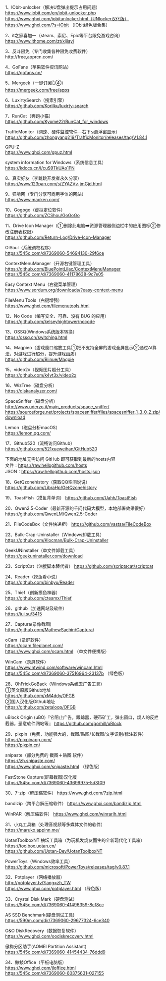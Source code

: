 1、lObit-unlocker（解决U盘弹出提示占用问题）https://www.iobit.com/en/iobit-unlocker.php                                                
https://www.ghxi.com/iobitunlocker.html（UNlocker汉化版）                                                                                                   
https://www.ghxi.com/?s=IObit （IObit绿色版合集）

2、it之家喜加一（steam、索尼、Epic等平台限免游戏咨询）             
https://www.ithome.com/zt/xijiayi                       
                                                      
3、反斗限免（专门收集各种限免收费软件）                     
http://free,apprcn.com/

4、GoFans（苹果软件资讯网站）                                        
https://gofans.cn/

5、Mergeek（一键订阅👆④）                             
https://mergeek.com/free/apps

6、LuxirtySearch（搜索引擎）                           
https://github.com/Korilku/luxirty-search
                                                    
7、RunCat（奔跑小猫）                                            
https://github.com/Kyome22/RunCat_for_windows            

TrafficMonitor（网速、硬件监控软件—右下↘悬浮窗显示）
https://github.com/zhongyang219/TrafficMonitor/releases/tag/V1.84.1                                 

GPU-Z                                                           
https://www.ghxi.com/gpuz.html                       

system information for Windows（系统信息工具）      
https://kdocs.cn/l/cuS9TkUAo1FN                                                     
                                                        
8、真实好友（李跳跳开发者永久分享）                       
https://www.123pan.com/s/ZYAZVv-jmGjd.html

9、猫啃网（专门分享可商用字体的网站）                      
https://www.maoken.com/

10、Gogogo（虚拟定位软件）                             
https://github.com/ZCShou/GoGoGo

11、Drive Icon Manager（①删除此电脑➡资源管理器侧边栏中的应用图标②修改注册表权限）                             
https://github.com/Return-Log/Drive-Icon-Manager                

OISoul（系统调校程序）                                 
https://545c.com/d/7369060-54694130-29f6ce         

ContextMenuManager（开源右键管理工具）                                            
https://github.com/BluePointLilac/ContextMenuManager                                  
https://545c.com/d/7369060-41178638-9c7e05 
                  
Easy Context Menu（右键菜单管理）                                    
https://www.sordum.org/downloads/?easy-context-menu                                               
           
FileMenu Tools（右键增强）                                
https://www.ghxi.com/filemenutools.html

12、No Code（编写安全、可靠、没有 BUG 的应用）             
https://github.com/kelseyhightower/nocode

13、OSSQ(Windows系统版本转换）                          
https://ossq.cn/switching.html
                                                       
14、Magpieo（游戏窗口缩放工具①把不支持全屏的游戏全屏显示②通过AI算法，对游戏进行超分，提升游戏画质）                    
https://github.com/Blinue/Magpie
                                                    
15、video2x（视频图片超分工具）                             
https://github.com/k4yt3x/video2x

16、WizTree（磁盘分析）                                                
https://diskanalyzer.com/

SpaceSniffer（磁盘分析）                                          http://www.uderzo.it/main_products/space_sniffer/
https://sourceforge.net/projects/spacesniffer/files/spacesniffer_1_3_0_2.zip/download

Lemon（磁盘分析macOS）                                                  
https://lemon.qq.com/

17、Github520（流畅访问Github）                                                                       https://github.com/521xueweihan/GitHub520

下面的地址无需访问 GitHub 即可获取到最新的hosts内容           
文件：https://raw.hellogithub.com/hosts                                     
JSON：https://raw.hellogithub.com/hosts.json            

18、GetQzonehistory（获取QQ空间说说）                                https://github.com/LibraHp/GetQzonehistory

19、ToastFish（摸鱼背单词）                                         https://github.com/Uahh/ToastFish

20、Qwen2.5-Coder（最新开源的千问代码大模型，本地部署效果很好）                                                                
https://github.com/QwenLM/Qwen2.5-Coder

21、FileCodeBox（文件快递柜）                                     https://github.com/vastsa/FileCodeBox

22、Bulk-Crap-Uninstaller（Windows卸载工具）                  https://github.com/Klocman/Bulk-Crap-Uninstaller     

GeekUNinstaller（单文件卸载工具）                         
https://geekuninstaller.com/download

23、ScriptCat（油猴脚本替代者）                                 https://github.com/scriptscat/scriptcat

24、Reader（摸鱼看小说）                                             
https://github.com/binbyu/Reader

25、Thief（创新摸鱼神器）                                          
https://github.com/cteamx/Thief

26、github（加速网站及软件）                                                                   
https://iui.su/3415

27、Captura(录像截图)                                     
https://github.com/MathewSachin/Captura/                      
                      
oCam（录屏软件）                                        
https://ocam.fileplanet.com/                                   
https://www.ghxi.com/ocam.html （单文件便携版）          
    
WinCam（录屏软件）                                        
https://www.ntwind.com/software/wincam.html
https://545c.com/d/7369060-37516964-23137b （绿色版）

28、OhFrickGoBack（Windows系统去广告工具）                                 
①英文原版Github地址                                                                 
https://github.com/xM4ddy/OFGB                                            
②国人汉化版Github地址                                           
https://github.com/zetaloop/OFGB                    

uBlock Origin (uBO)『它阻止广告，跟踪器，硬币矿工，弹出窗口，烦人的反拦截器，恶意软件网站等』                                https://github.com/gorhill/uBlock                            
               
29、pixpin（免费，功能强大的，截图/贴图/长截图/文字识别/标注软件）                                         
https://pixpinapp.com/                              
https://pixpin.cn/

snipaste（部分免费的 截图＋贴图 软件）                
https://zh.snipaste.com/                            
https://www.ghxi.com/snipaste.html （绿色版）           

FastStone Capture(屏幕截图)汉化版                             
https://545c.com/d/7369060-43699975-5d3f09

30、7-zip（解压缩软件）
https://www.ghxi.com/7zip.html

bandizip（跨平台解压缩软件）
https://www.ghxi.com/bandizip.html

WinRAR（解压缩软件）
https://www.ghxi.com/winrarlh.html                  

31、小丸工具箱（处理音视频等多媒体文件的软件）              
https://maruko.appinn.me/                               

UotanToolboxNT 柚坛工具箱（为玩机发烧友而生的全新现代化工具箱）                                                                                             
https://toolbox.uotan.cn/                               
https://github.com/Uotan-Dev/UotanToolboxNT                       

PowerToys（Windows效率工具）
https://github.com/microsoft/PowerToys/releases/tag/v0.87.1

32、Potplayer（网络播放器）                             
http://potplayer.tv/?lang=zh_TW                     
https://www.ghxi.com/potplayer.html （绿色版）       

33、Crystal Disk Mark（硬盘测试）                        
https://545c.com/d/7369060-41496359-8cf8cc                    

AS SSD Benchmark(硬盘测试工具)                                 
https://590m.com/dir/7369060-29677324-6ce340        

O&O DiskRecovery（数据恢复软件）                                 
https://www.ghxi.com/oodiskrecovery.html              

傲梅分区助手(AOMEI Partition Assistant)                                                
https://545c.com/d/7369060-41454434-76ddd9                         

34、鲸鲮Office（平板电脑版）                                    
https://www.ghxi.com/jloffice.html                  
https://545c.com/d/7369060-60375631-027155           



































